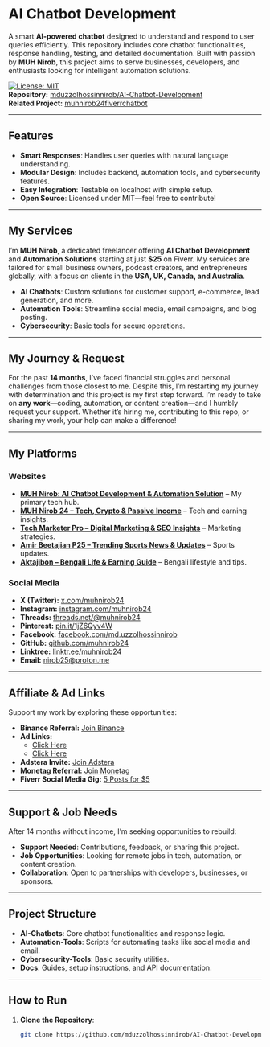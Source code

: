 # AI Chatbot Development

A smart **AI-powered chatbot** designed to understand and respond to user queries efficiently. This repository includes core chatbot functionalities, response handling, testing, and detailed documentation. Built with passion by **MUH Nirob**, this project aims to serve businesses, developers, and enthusiasts looking for intelligent automation solutions.

[![License: MIT](https://img.shields.io/badge/License-MIT-yellow.svg)](https://opensource.org/licenses/MIT)  
**Repository:** [mduzzolhossinnirob/AI-Chatbot-Development](https://github.com/mduzzolhossinnirob/AI-Chatbot-Development)  
**Related Project:** [muhnirob24fiverrchatbot](https://github.com/mduzzolhossinnirob/muhnirob24fiverrchatbot)

---

## Features

- **Smart Responses**: Handles user queries with natural language understanding.
- **Modular Design**: Includes backend, automation tools, and cybersecurity features.
- **Easy Integration**: Testable on localhost with simple setup.
- **Open Source**: Licensed under MIT—feel free to contribute!

---

## My Services

I’m **MUH Nirob**, a dedicated freelancer offering **AI Chatbot Development** and **Automation Solutions** starting at just **$25** on Fiverr. My services are tailored for small business owners, podcast creators, and entrepreneurs globally, with a focus on clients in the **USA, UK, Canada, and Australia**.

- **AI Chatbots**: Custom solutions for customer support, e-commerce, lead generation, and more.
- **Automation Tools**: Streamline social media, email campaigns, and blog posting.
- **Cybersecurity**: Basic tools for secure operations.

---

## My Journey & Request

For the past **14 months**, I’ve faced financial struggles and personal challenges from those closest to me. Despite this, I’m restarting my journey with determination and this project is my first step forward. I’m ready to take on **any work**—coding, automation, or content creation—and I humbly request your support. Whether it’s hiring me, contributing to this repo, or sharing my work, your help can make a difference!

---

## My Platforms

### Websites

- **[MUH Nirob: AI Chatbot Development & Automation Solution](https://www.nirobtech.com/)** – My primary tech hub.
- **[MUH Nirob 24 – Tech, Crypto & Passive Income](https://muhnirob24.blogspot.com/)** – Tech and earning insights.
- **[Tech Marketer Pro – Digital Marketing & SEO Insights](https://techmarketerpro.blogspot.com/)** – Marketing strategies.
- **[Amir Beetajian P25 – Trending Sports News & Updates](https://amirbeetajianp25.blogspot.com/)** – Sports updates.
- **[Aktajibon – Bengali Life & Earning Guide](https://aktajibon.blogspot.com/)** – Bengali lifestyle and tips.

### Social Media

- **X (Twitter):** [x.com/muhnirob24](https://x.com/muhnirob24)  
- **Instagram:** [instagram.com/muhnirob24](https://www.instagram.com/muhnirob24)  
- **Threads:** [threads.net/@muhnirob24](https://www.threads.net/@muhnirob24)  
- **Pinterest:** [pin.it/1jZ6Qyv4W](https://pin.it/1jZ6Qyv4W)  
- **Facebook:** [facebook.com/md.uzzolhossinnirob](https://www.facebook.com/md.uzzolhossinnirob)  
- **GitHub:** [github.com/muhnirob24](https://github.com/muhnirob24)  
- **Linktree:** [linktr.ee/muhnirob24](https://linktr.ee/muhnirob24)  
- **Email:** [nirob25@proton.me](mailto:nirob25@proton.me)  

---

## Affiliate & Ad Links

Support my work by exploring these opportunities:

- **Binance Referral:** [Join Binance](https://www.binance.com/referral/earn-together/refertoearn2000usdc/claim?hl=en&ref=GRO_14352_OZ461)  
- **Ad Links:**  
  - [Click Here](https://beetlestaircaselobster.com/q50i8hhww?key=c9f2fcf4e4236d197a23cc4d2405c35e)  
  - [Click Here](https://goathaga.top/4/9080624)  
- **Adstera Invite:** [Join Adstera](https://beta.publishers.adsterra.com/referral/6wHX62iKYq)  
- **Monetag Referral:** [Join Monetag](https://monetag.com/?ref_id=ztM3)  
- **Fiverr Social Media Gig:** [5 Posts for $5](https://go.fiverr.com/visit/?bta=1083553&brand=fiverrmarketplace&landingPage=https%253A%252F%252Fwww.fiverr.com%252Fs%252F8zVR0PV)  

---

## Support & Job Needs

After 14 months without income, I’m seeking opportunities to rebuild:

- **Support Needed**: Contributions, feedback, or sharing this project.
- **Job Opportunities**: Looking for remote jobs in tech, automation, or content creation.
- **Collaboration**: Open to partnerships with developers, businesses, or sponsors.

---

## Project Structure

- **AI-Chatbots**: Core chatbot functionalities and response logic.
- **Automation-Tools**: Scripts for automating tasks like social media and email.
- **Cybersecurity-Tools**: Basic security utilities.
- **Docs**: Guides, setup instructions, and API documentation.

---

## How to Run

1. **Clone the Repository**:  
   ```bash
   git clone https://github.com/mduzzolhossinnirob/AI-Chatbot-Development.git
